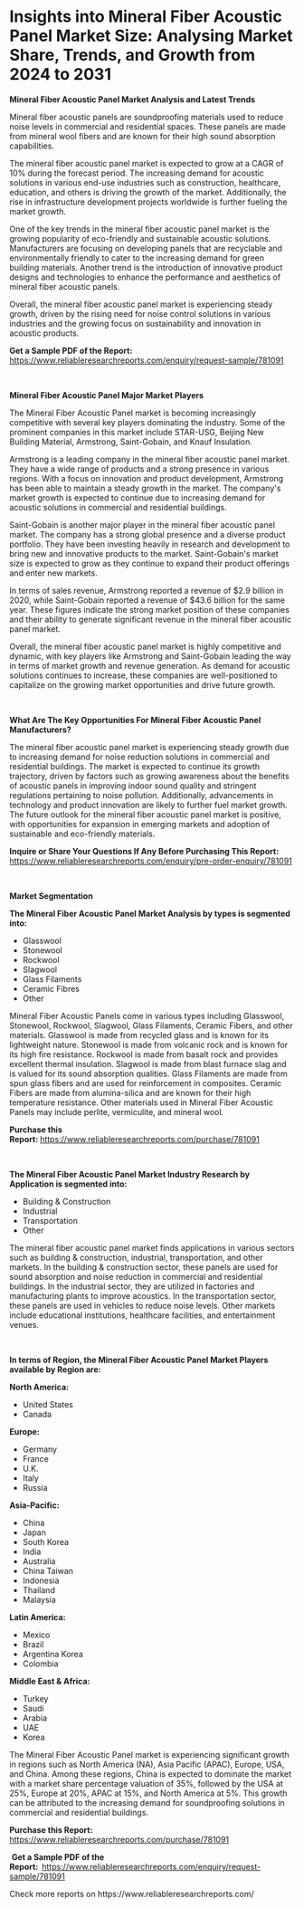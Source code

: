 <p><h1>Insights into Mineral Fiber Acoustic Panel Market Size: Analysing Market Share, Trends, and Growth from 2024 to 2031</h1></p><p><strong>Mineral Fiber Acoustic Panel Market Analysis and Latest Trends</strong></p>
<p><p>Mineral fiber acoustic panels are soundproofing materials used to reduce noise levels in commercial and residential spaces. These panels are made from mineral wool fibers and are known for their high sound absorption capabilities.</p><p>The mineral fiber acoustic panel market is expected to grow at a CAGR of 10% during the forecast period. The increasing demand for acoustic solutions in various end-use industries such as construction, healthcare, education, and others is driving the growth of the market. Additionally, the rise in infrastructure development projects worldwide is further fueling the market growth.</p><p>One of the key trends in the mineral fiber acoustic panel market is the growing popularity of eco-friendly and sustainable acoustic solutions. Manufacturers are focusing on developing panels that are recyclable and environmentally friendly to cater to the increasing demand for green building materials. Another trend is the introduction of innovative product designs and technologies to enhance the performance and aesthetics of mineral fiber acoustic panels.</p><p>Overall, the mineral fiber acoustic panel market is experiencing steady growth, driven by the rising need for noise control solutions in various industries and the growing focus on sustainability and innovation in acoustic products.</p></p>
<p><strong>Get a Sample PDF of the Report:&nbsp;</strong> <a href="https://www.reliableresearchreports.com/enquiry/request-sample/781091">https://www.reliableresearchreports.com/enquiry/request-sample/781091</a></p>
<p>&nbsp;</p>
<p><strong>Mineral Fiber Acoustic Panel Major Market Players</strong></p>
<p><p>The Mineral Fiber Acoustic Panel market is becoming increasingly competitive with several key players dominating the industry. Some of the prominent companies in this market include STAR-USG, Beijing New Building Material, Armstrong, Saint-Gobain, and Knauf Insulation.</p><p>Armstrong is a leading company in the mineral fiber acoustic panel market. They have a wide range of products and a strong presence in various regions. With a focus on innovation and product development, Armstrong has been able to maintain a steady growth in the market. The company's market growth is expected to continue due to increasing demand for acoustic solutions in commercial and residential buildings.</p><p>Saint-Gobain is another major player in the mineral fiber acoustic panel market. The company has a strong global presence and a diverse product portfolio. They have been investing heavily in research and development to bring new and innovative products to the market. Saint-Gobain's market size is expected to grow as they continue to expand their product offerings and enter new markets.</p><p>In terms of sales revenue, Armstrong reported a revenue of $2.9 billion in 2020, while Saint-Gobain reported a revenue of $43.6 billion for the same year. These figures indicate the strong market position of these companies and their ability to generate significant revenue in the mineral fiber acoustic panel market.</p><p>Overall, the mineral fiber acoustic panel market is highly competitive and dynamic, with key players like Armstrong and Saint-Gobain leading the way in terms of market growth and revenue generation. As demand for acoustic solutions continues to increase, these companies are well-positioned to capitalize on the growing market opportunities and drive future growth.</p></p>
<p>&nbsp;</p>
<p><strong>What Are The Key Opportunities For Mineral Fiber Acoustic Panel Manufacturers?</strong></p>
<p><p>The mineral fiber acoustic panel market is experiencing steady growth due to increasing demand for noise reduction solutions in commercial and residential buildings. The market is expected to continue its growth trajectory, driven by factors such as growing awareness about the benefits of acoustic panels in improving indoor sound quality and stringent regulations pertaining to noise pollution. Additionally, advancements in technology and product innovation are likely to further fuel market growth. The future outlook for the mineral fiber acoustic panel market is positive, with opportunities for expansion in emerging markets and adoption of sustainable and eco-friendly materials.</p></p>
<p><strong>Inquire or Share Your Questions If Any Before Purchasing This Report:</strong> <a href="https://www.reliableresearchreports.com/enquiry/pre-order-enquiry/781091">https://www.reliableresearchreports.com/enquiry/pre-order-enquiry/781091</a></p>
<p>&nbsp;</p>
<p><strong>Market Segmentation</strong></p>
<p><strong>The Mineral Fiber Acoustic Panel Market Analysis by types is segmented into:</strong></p>
<p><ul><li>Glasswool</li><li>Stonewool</li><li>Rockwool</li><li>Slagwool</li><li>Glass Filaments</li><li>Ceramic Fibres</li><li>Other</li></ul></p>
<p><p>Mineral Fiber Acoustic Panels come in various types including Glasswool, Stonewool, Rockwool, Slagwool, Glass Filaments, Ceramic Fibers, and other materials. Glasswool is made from recycled glass and is known for its lightweight nature. Stonewool is made from volcanic rock and is known for its high fire resistance. Rockwool is made from basalt rock and provides excellent thermal insulation. Slagwool is made from blast furnace slag and is valued for its sound absorption qualities. Glass Filaments are made from spun glass fibers and are used for reinforcement in composites. Ceramic Fibers are made from alumina-silica and are known for their high temperature resistance. Other materials used in Mineral Fiber Acoustic Panels may include perlite, vermiculite, and mineral wool.</p></p>
<p><strong>Purchase this Report:&nbsp;</strong><a href="https://www.reliableresearchreports.com/purchase/781091">https://www.reliableresearchreports.com/purchase/781091</a></p>
<p>&nbsp;</p>
<p><strong>The Mineral Fiber Acoustic Panel Market Industry Research by Application is segmented into:</strong></p>
<p><ul><li>Building & Construction</li><li>Industrial</li><li>Transportation</li><li>Other</li></ul></p>
<p><p>The mineral fiber acoustic panel market finds applications in various sectors such as building & construction, industrial, transportation, and other markets. In the building & construction sector, these panels are used for sound absorption and noise reduction in commercial and residential buildings. In the industrial sector, they are utilized in factories and manufacturing plants to improve acoustics. In the transportation sector, these panels are used in vehicles to reduce noise levels. Other markets include educational institutions, healthcare facilities, and entertainment venues.</p></p>
<p>&nbsp;</p>
<p><strong>In terms of Region, the Mineral Fiber Acoustic Panel Market Players available by Region are:</strong></p>
<p>
    <p> <strong> North America: </strong>
        <ul>
            <li>United States</li>
            <li>Canada</li>
        </ul>
        </p> 
    <p> <strong> Europe: </strong>
        <ul>
            <li>Germany</li>
            <li>France</li>
            <li>U.K.</li>
            <li>Italy</li>
            <li>Russia</li>
        </ul>
        </p> 
    <p> <strong> Asia-Pacific: </strong>
        <ul>
            <li>China</li>
            <li>Japan</li>
            <li>South Korea</li>
            <li>India</li>
            <li>Australia</li>
            <li>China Taiwan</li>
            <li>Indonesia</li>
            <li>Thailand</li>
            <li>Malaysia</li>
        </ul>
        </p> 
    <p> <strong> Latin America: </strong>
        <ul>
            <li>Mexico</li>
            <li>Brazil</li>
            <li>Argentina Korea</li>
            <li>Colombia</li>
        </ul>
        </p> 
    <p> <strong> Middle East & Africa: </strong>
        <ul>
            <li>Turkey</li>
            <li>Saudi</li>
            <li>Arabia</li>
            <li>UAE</li>
            <li>Korea</li>
        </ul>
    </p>
    </p>
<p><p>The Mineral Fiber Acoustic Panel market is experiencing significant growth in regions such as North America (NA), Asia Pacific (APAC), Europe, USA, and China. Among these regions, China is expected to dominate the market with a market share percentage valuation of 35%, followed by the USA at 25%, Europe at 20%, APAC at 15%, and North America at 5%. This growth can be attributed to the increasing demand for soundproofing solutions in commercial and residential buildings.</p></p>
<p><strong>Purchase this Report: </strong><a href="https://www.reliableresearchreports.com/purchase/781091">https://www.reliableresearchreports.com/purchase/781091</a></p>
<p>&nbsp;<strong>Get a Sample PDF of the Report:&nbsp;&nbsp;</strong><a href="https://www.reliableresearchreports.com/enquiry/request-sample/781091">https://www.reliableresearchreports.com/enquiry/request-sample/781091</a></p>
<p><strong></strong></p>
<p>Check more reports on https://www.reliableresearchreports.com/</p>